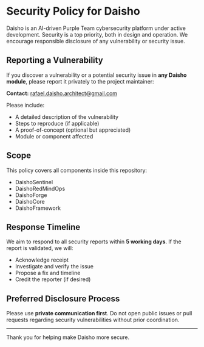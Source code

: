 # Security Policy for Daisho

Daisho is an AI-driven Purple Team cybersecurity platform under active development. Security is a top priority, both in design and operation. We encourage responsible disclosure of any vulnerability or security issue.

## Reporting a Vulnerability

If you discover a vulnerability or a potential security issue in **any Daisho module**, please report it privately to the project maintainer:

**Contact:** [rafael.daisho.architect@gmail.com](mailto:rafael.daisho.architect@gmail.com)

Please include:

- A detailed description of the vulnerability
- Steps to reproduce (if applicable)
- A proof-of-concept (optional but appreciated)
- Module or component affected

## Scope

This policy covers all components inside this repository:

- DaishoSentinel
- DaishoRedMindOps
- DaishoForge
- DaishoCore
- DaishoFramework


## Response Timeline

We aim to respond to all security reports within **5 working days**. If the report is validated, we will:

- Acknowledge receipt
- Investigate and verify the issue
- Propose a fix and timeline
- Credit the reporter (if desired)

## Preferred Disclosure Process

Please use **private communication first**. Do not open public issues or pull requests regarding security vulnerabilities without prior coordination.

---

Thank you for helping make Daisho more secure.
